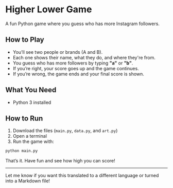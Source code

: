 
# Higher Lower Game

A fun Python game where you guess who has more Instagram followers.

## How to Play

- You’ll see two people or brands (A and B).
- Each one shows their name, what they do, and where they're from.
- You guess who has more followers by typing **"a"** or **"b"**.
- If you’re right, your score goes up and the game continues.
- If you’re wrong, the game ends and your final score is shown.

## What You Need

- Python 3 installed

## How to Run

1. Download the files (`main.py`, `data.py`, and `art.py`)
2. Open a terminal
3. Run the game with:

```bash
python main.py
```

That’s it. Have fun and see how high you can score!

---

Let me know if you want this translated to a different language or turned into a Markdown file!

